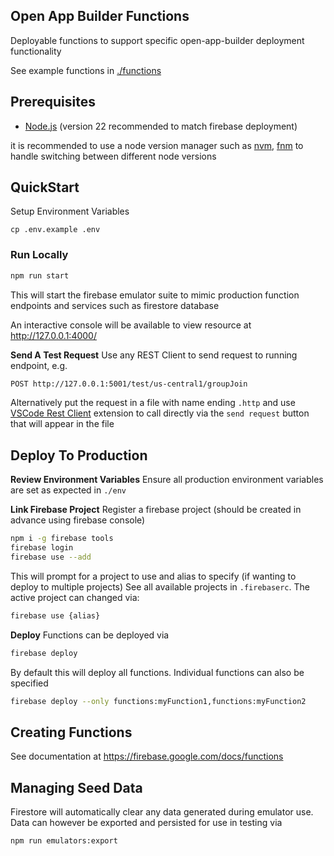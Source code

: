 ## Open App Builder Functions

Deployable functions to support specific open-app-builder deployment functionality

See example functions in [./functions](./functions/)

## Prerequisites

- [Node.js](https://nodejs.org/) (version 22 recommended to match firebase deployment)

it is recommended to use a node version manager such as [nvm](https://github.com/nvm-sh/nvm), [fnm](https://github.com/Schniz/fnm) to handle switching between different node versions

## QuickStart

Setup Environment Variables

```
cp .env.example .env
```

### Run Locally

```sh
npm run start
```

This will start the firebase emulator suite to mimic production function endpoints and services such as firestore database

An interactive console will be available to view resource at http://127.0.0.1:4000/

**Send A Test Request**
Use any REST Client to send request to running endpoint, e.g.

```sh
POST http://127.0.0.1:5001/test/us-central1/groupJoin
```

Alternatively put the request in a file with name ending `.http` and use [VSCode Rest Client](https://marketplace.visualstudio.com/items?itemName=humao.rest-client) extension to call directly via the `send request` button that will appear in the file

## Deploy To Production

**Review Environment Variables**
Ensure all production environment variables are set as expected in `./env`

**Link Firebase Project**
Register a firebase project (should be created in advance using firebase console)

```sh
npm i -g firebase tools
firebase login
firebase use --add
```

This will prompt for a project to use and alias to specify (if wanting to deploy to multiple projects)
See all available projects in `.firebaserc`. The active project can changed via:

```sh
firebase use {alias}
```

**Deploy**
Functions can be deployed via

```sh
firebase deploy
```

By default this will deploy all functions. Individual functions can also be specified

```sh
firebase deploy --only functions:myFunction1,functions:myFunction2
```

## Creating Functions

See documentation at https://firebase.google.com/docs/functions

## Managing Seed Data

Firestore will automatically clear any data generated during emulator use.
Data can however be exported and persisted for use in testing via

```sh
npm run emulators:export
```

